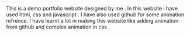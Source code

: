 This is a demo portfolio website designed by me . In this website i have used html, css and javascript . I have also used github for some animation refrence.
I have learnt a lot in making this website like adding animation from github and complex animation in css .
